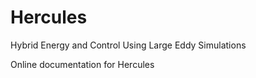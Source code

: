 # Hercules

Hybrid Energy and Control Using Large Eddy Simulations

Online documentation for Hercules